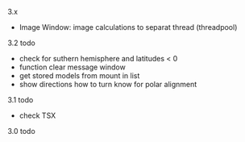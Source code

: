 3.x
- Image Window: image calculations to separat thread (threadpool)

3.2 todo
- check for suthern hemisphere and latitudes < 0
- function clear message window
- get stored models from mount in list
- show directions how to turn know for polar alignment

3.1 todo
- check TSX

3.0 todo
